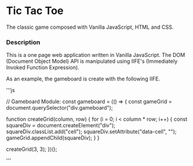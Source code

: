 # Tic Tac Toe

The classic game composed with Vanilla JavaScript, HTML and CSS.

### Description

This is a one page web application written in Vanilla JavaScript. The DOM (Document Object Model) API is manipulated using IIFE's (Immediately Invoked Function Expression).

As an example, the gameboard is create with the following IIFE.

'''js

// Gameboard Module:
const gameboard = (() => {
  const gameGrid = document.querySelector("div.gameboard");

  function createGrid(column, row) {
    for (i = 0; i < column * row; i++) {
      const squareDiv = document.createElement("div");
      squareDiv.classList.add("cell");
      squareDiv.setAttribute("data-cell", "");
      gameGrid.appendChild(squareDiv);
    }
  }

  createGrid(3, 3);
})();

'''
